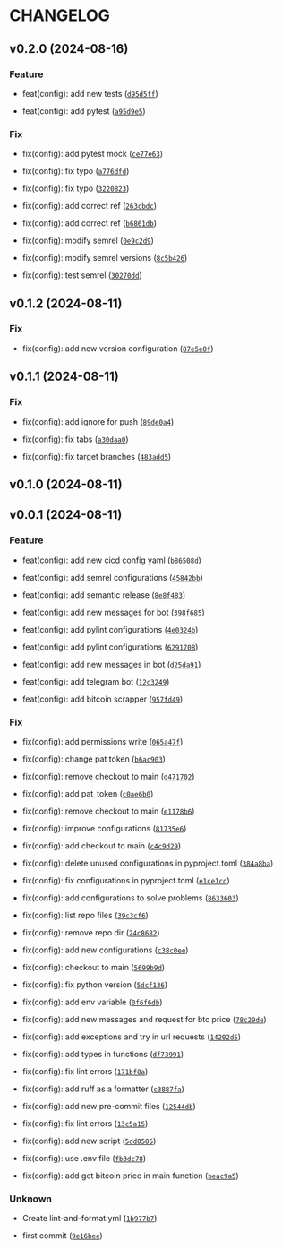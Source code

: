 # CHANGELOG



## v0.2.0 (2024-08-16)

### Feature

* feat(config): add new tests ([`d95d5ff`](https://github.com/vazqueztomas/pycurrencies/commit/d95d5ff5219f0de62dd06fdf4f30d41ae87e38ac))

* feat(config): add pytest ([`a95d9e5`](https://github.com/vazqueztomas/pycurrencies/commit/a95d9e518a4204b017e6ab2badd899eeb5d7f9b2))

### Fix

* fix(config): add pytest mock ([`ce77e63`](https://github.com/vazqueztomas/pycurrencies/commit/ce77e635bd6641024c184beca021023e3fc00f31))

* fix(config): fix typo ([`a776dfd`](https://github.com/vazqueztomas/pycurrencies/commit/a776dfd48872b995bb1fc02f75d55c4cc2b269e6))

* fix(config): fix typo ([`3220823`](https://github.com/vazqueztomas/pycurrencies/commit/3220823f49243583d50b2895edc8858dab6c45c5))

* fix(config): add correct ref ([`263cbdc`](https://github.com/vazqueztomas/pycurrencies/commit/263cbdcc505231e6713b8703e29300f2c9be051d))

* fix(config): add correct ref ([`b6861db`](https://github.com/vazqueztomas/pycurrencies/commit/b6861db397dcf49d06da6931cf08c3e231aeedb8))

* fix(config): modify semrel ([`0e9c2d9`](https://github.com/vazqueztomas/pycurrencies/commit/0e9c2d9991831f57d11e7beb9582fa8f6c96b592))

* fix(config): modify semrel versions ([`8c5b426`](https://github.com/vazqueztomas/pycurrencies/commit/8c5b426dddf592583c7d93afd55e72148198e59a))

* fix(config): test semrel ([`30270dd`](https://github.com/vazqueztomas/pycurrencies/commit/30270dd24d32fbb6418e0eeae01432daaec31b79))


## v0.1.2 (2024-08-11)

### Fix

* fix(config): add new version configuration ([`87e5e0f`](https://github.com/vazqueztomas/pycurrencies/commit/87e5e0f4eed85b01665bc5d72bd0bd179b4194e2))


## v0.1.1 (2024-08-11)

### Fix

* fix(config): add ignore for push ([`89de0a4`](https://github.com/vazqueztomas/pycurrencies/commit/89de0a4ce1960f177f81763b1d467c686854503f))

* fix(config): fix tabs ([`a30daa0`](https://github.com/vazqueztomas/pycurrencies/commit/a30daa03e4f70d8253f6a6e401468494a84d4673))

* fix(config): fix target branches ([`483add5`](https://github.com/vazqueztomas/pycurrencies/commit/483add592910dc9047656bc1437b423ddb115090))


## v0.1.0 (2024-08-11)


## v0.0.1 (2024-08-11)

### Feature

* feat(config): add new cicd config yaml ([`b86508d`](https://github.com/vazqueztomas/pycurrencies/commit/b86508dcc10af51cf9d6d1ab1ae70e29aa577c42))

* feat(config): add semrel configurations ([`45842bb`](https://github.com/vazqueztomas/pycurrencies/commit/45842bb21ac022d486bd09fabe87d0a3c072538d))

* feat(config): add semantic release ([`8e8f483`](https://github.com/vazqueztomas/pycurrencies/commit/8e8f483e6fab0320a55b84b7520a1b9e82763028))

* feat(config): add new messages for bot ([`398f685`](https://github.com/vazqueztomas/pycurrencies/commit/398f685401897895491d54b2acb1fff364f11797))

* feat(config): add pylint configurations ([`4e0324b`](https://github.com/vazqueztomas/pycurrencies/commit/4e0324b5c7316d5036091480a78f9b7c42f80209))

* feat(config): add pylint configurations ([`6291708`](https://github.com/vazqueztomas/pycurrencies/commit/62917085ce2f511295e6231cbfd164b4a833fe68))

* feat(config): add new messages in bot ([`d25da91`](https://github.com/vazqueztomas/pycurrencies/commit/d25da91504ddc362bdb56ad80bb4eb333980b5b7))

* feat(config): add telegram bot ([`12c3249`](https://github.com/vazqueztomas/pycurrencies/commit/12c32499b1c8c83e532f93e4b34d533f871ec509))

* feat(config): add bitcoin scrapper ([`957fd49`](https://github.com/vazqueztomas/pycurrencies/commit/957fd49e73e72ced13f8b8dae6e5fe805bbb10d5))

### Fix

* fix(config): add permissions write ([`065a47f`](https://github.com/vazqueztomas/pycurrencies/commit/065a47fe7d874cc331c89dd58ff5292e94989e09))

* fix(config): change pat token ([`b6ac903`](https://github.com/vazqueztomas/pycurrencies/commit/b6ac9032f0161d94f3eb6617b4b40d06f457e193))

* fix(config): remove checkout to main ([`d471702`](https://github.com/vazqueztomas/pycurrencies/commit/d471702ef2d13a8a39a370819ef4d8b2f10509ce))

* fix(config): add pat_token ([`c0ae6b0`](https://github.com/vazqueztomas/pycurrencies/commit/c0ae6b02c88b046e42b952894c4c90e4cddc4f62))

* fix(config): remove checkout to main ([`e1178b6`](https://github.com/vazqueztomas/pycurrencies/commit/e1178b682f5e69d7a2e5284115b567cfa1455568))

* fix(config): improve configurations ([`81735e6`](https://github.com/vazqueztomas/pycurrencies/commit/81735e6345ca8c2c24a1723482199ccf5d276cf7))

* fix(config): add checkout to main ([`c4c9d29`](https://github.com/vazqueztomas/pycurrencies/commit/c4c9d2970f2e8bf1512c80fa9aff5e20cc3f9df2))

* fix(config): delete unused configurations in pyproject.toml ([`384a8ba`](https://github.com/vazqueztomas/pycurrencies/commit/384a8ba2c16b9cabbbe28a96b23affdb40802a49))

* fix(config): fix configurations in pyproject.toml ([`e1ce1cd`](https://github.com/vazqueztomas/pycurrencies/commit/e1ce1cdcebee5e635cbdd39f71f67f338d23f159))

* fix(config): add configurations to solve problems ([`8633603`](https://github.com/vazqueztomas/pycurrencies/commit/8633603a8d048c6e54cb5eb6165dff54ae156815))

* fix(config): list repo files ([`39c3cf6`](https://github.com/vazqueztomas/pycurrencies/commit/39c3cf6c8a0b46b4d0a0350c09767239ad82b071))

* fix(config): remove repo dir ([`24c8682`](https://github.com/vazqueztomas/pycurrencies/commit/24c8682417a86aceaca3b9bad6f2aaed2fc59cf9))

* fix(config): add new configurations ([`c38c0ee`](https://github.com/vazqueztomas/pycurrencies/commit/c38c0ee9db128e8b4d21d62745dfc7d810672510))

* fix(config): checkout to main ([`5699b9d`](https://github.com/vazqueztomas/pycurrencies/commit/5699b9d1b4fd603a53efb5e4482b3e136bf1be32))

* fix(config): fix python version ([`5dcf136`](https://github.com/vazqueztomas/pycurrencies/commit/5dcf136801adc9e45683953502a1fe4929aa8c3b))

* fix(config): add env variable ([`0f6f6db`](https://github.com/vazqueztomas/pycurrencies/commit/0f6f6dbe63b1bf3bf675354551290d2f833129b1))

* fix(config): add new messages and request for btc price ([`78c29de`](https://github.com/vazqueztomas/pycurrencies/commit/78c29de4d93391e0ddecf313e70b538c45825afe))

* fix(config): add exceptions and try in url requests ([`14202d5`](https://github.com/vazqueztomas/pycurrencies/commit/14202d5af0b95fd3bfa8a23bd7c25ff5ffe33176))

* fix(config): add types in functions ([`df73991`](https://github.com/vazqueztomas/pycurrencies/commit/df7399138aa14b8b186964b52934dc25db06ce02))

* fix(config): fix lint errors ([`171bf8a`](https://github.com/vazqueztomas/pycurrencies/commit/171bf8a7013335c4a689cba1d961d9ba49718711))

* fix(config): add ruff as a formatter ([`c3887fa`](https://github.com/vazqueztomas/pycurrencies/commit/c3887fa77374f886f923199e8e75e434256a23a1))

* fix(config): add new pre-commit files ([`12544db`](https://github.com/vazqueztomas/pycurrencies/commit/12544db768b151493dcf735635121e40c61408c1))

* fix(config): fix lint errors ([`13c5a15`](https://github.com/vazqueztomas/pycurrencies/commit/13c5a15feb9f26267f148f702c9fb26a63dead19))

* fix(config): add new script ([`5dd0505`](https://github.com/vazqueztomas/pycurrencies/commit/5dd050507b003de678452a4874c23b947b8cb03b))

* fix(config): use .env file ([`fb3dc78`](https://github.com/vazqueztomas/pycurrencies/commit/fb3dc78b877c7833e83eafd9958c4df5b959a9f4))

* fix(config): add get bitcoin price in main function ([`beac9a5`](https://github.com/vazqueztomas/pycurrencies/commit/beac9a5f6910fb4eeb955914fb44322e0692b595))

### Unknown

* Create lint-and-format.yml ([`1b977b7`](https://github.com/vazqueztomas/pycurrencies/commit/1b977b72566b70ec3d75cb05155a5729003adf56))

* first commit ([`9e16bee`](https://github.com/vazqueztomas/pycurrencies/commit/9e16bee626dcfa7c18bf86b5ac745efe17f39508))
